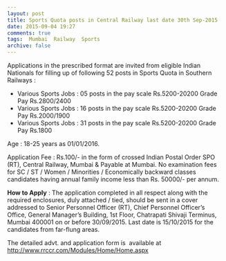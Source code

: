 ```yaml
---
layout: post
title: Sports Quota posts in Central Railway last date 30th Sep-2015   
date: 2015-09-04 19:27
comments: true
tags:  Mumbai  Railway  Sports 
archive: false
---
```

Applications in the prescribed format are invited from eligible Indian Nationals for filling up of following 52 posts in Sports Quota in Southern Railways :


- Various Sports Jobs : 05 posts in the pay scale Rs.5200-20200 Grade Pay Rs.2800/2400
- Various Sports Jobs : 16 posts in the pay scale Rs.5200-20200 Grade Pay Rs.2000/1900 
- Various Sports Jobs : 31 posts in the pay scale Rs.5200-20200 Grade Pay Rs.1800 


Age : 18-25 years as 01/01/2016. 

Application Fee : Rs.100/- in the form of crossed Indian Postal Order SPO (RT), Central Railway, Mumbai & Payable at Mumbai. No examination fees for SC / ST / Women / Minorities / Economically backward classes candidates having annual family income less than Rs. 50000/- per annum.



**How to Apply** : The application completed in all respect along with the required enclosures, duly attached / tied, should be sent in a cover addressed to Senior Personnel Officer (RT), Chief Personnel Officer’s Office, General Manager’s Building, 1st Floor, Chatrapati Shivaji Terminus, Mumbai 400001 on or before 30/09/2015. Last date is 15/10/2015 for the candidates from far-flung areas.



The detailed advt. and application form is  available at <http://www.rrccr.com/Modules/Home/Home.aspx>




